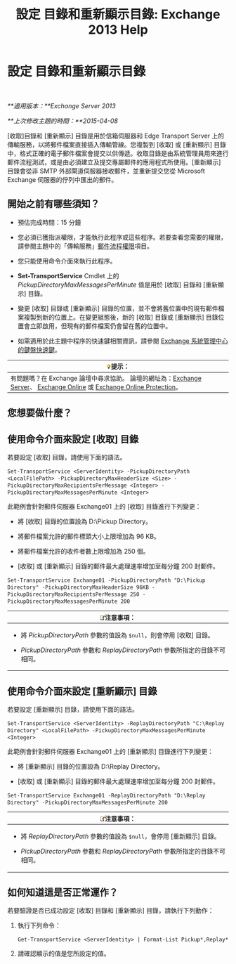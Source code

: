 ﻿---
title: '設定 目錄和重新顯示目錄: Exchange 2013 Help'
TOCTitle: 設定 目錄和重新顯示目錄
ms:assetid: c9ca7358-9a08-4f57-89d0-910e4438df8a
ms:mtpsurl: https://technet.microsoft.com/zh-tw/library/Bb124549(v=EXCHG.150)
ms:contentKeyID: 50474222
ms.date: 05/21/2018
mtps_version: v=EXCHG.150
ms.translationtype: MT
---

# 設定 目錄和重新顯示目錄

 

_**適用版本：**Exchange Server 2013_

_**上次修改主題的時間：**2015-04-08_

\[收取\]目錄和 \[重新顯示\] 目錄是用於信箱伺服器和 Edge Transport Server 上的傳輸服務，以將郵件檔案直接插入傳輸管線。您複製到 \[收取\] 或 \[重新顯示\] 目錄中，格式正確的電子郵件檔案會提交以供傳遞。收取目錄是由系統管理員用來進行郵件流程測試，或是由必須建立及提交專屬郵件的應用程式所使用。\[重新顯示\] 目錄會從非 SMTP 外部閘道伺服器接收郵件，並重新提交您從 Microsoft Exchange 伺服器的佇列中匯出的郵件。

## 開始之前有哪些須知？

  - 預估完成時間：15 分鐘

  - 您必須已獲指派權限，才能執行此程序或這些程序。若要查看您需要的權限，請參閱主題中的「傳輸服務」[郵件流程權限](mail-flow-permissions-exchange-2013-help.md)項目。

  - 您只能使用命令介面來執行此程序。

  - **Set-TransportService** Cmdlet 上的 *PickupDirectoryMaxMessagesPerMinute* 值是用於 \[收取\] 目錄和 \[重新顯示\] 目錄。

  - 變更 \[收取\] 目錄或 \[重新顯示\] 目錄的位置，並不會將舊位置中的現有郵件檔案複製到新的位置上。在變更組態後，新的 \[收取\] 目錄或 \[重新顯示\] 目錄位置會立即啟用，但現有的郵件檔案仍會留在舊的位置中。

  - 如需適用於此主題中程序的快速鍵相關資訊，請參閱 [Exchange 系統管理中心的鍵盤快速鍵](keyboard-shortcuts-in-the-exchange-admin-center-exchange-online-protection-help.md)。

<table>
<thead>
<tr class="header">
<th><img src="images/Bb124558.tip(EXCHG.150).gif" title="提示" alt="提示" />提示：</th>
</tr>
</thead>
<tbody>
<tr class="odd">
<td>有問題嗎？在 Exchange 論壇中尋求協助。 論壇的網址為：<a href="https://go.microsoft.com/fwlink/p/?linkid=60612">Exchange Server</a>、 <a href="https://go.microsoft.com/fwlink/p/?linkid=267542">Exchange Online</a> 或 <a href="https://go.microsoft.com/fwlink/p/?linkid=285351">Exchange Online Protection</a>。</td>
</tr>
</tbody>
</table>


## 您想要做什麼？

## 使用命令介面來設定 \[收取\] 目錄

若要設定 \[收取\] 目錄，請使用下面的語法。

    Set-TransportService <ServerIdentity> -PickupDirectoryPath <LocalFilePath> -PickupDirectoryMaxHeaderSize <Size> -PickupDirectoryMaxRecipientsPerMessage <Integer> -PickupDirectoryMaxMessagesPerMinute <Integer>

此範例會針對郵件伺服器 Exchange01 上的 \[收取\] 目錄進行下列變更：

  - 將 \[收取\] 目錄的位置設為 D:\\Pickup Directory。

  - 將郵件檔案允許的郵件標頭大小上限增加為 96 KB。

  - 將郵件檔案允許的收件者數上限增加為 250 個。

  - \[收取\] 或 \[重新顯示\] 目錄的郵件最大處理速率增加至每分鐘 200 封郵件。

<!-- end list -->

    Set-TransportService Exchange01 -PickupDirectoryPath "D:\Pickup Directory" -PickupDirectoryMaxHeaderSize 96KB -PickupDirectoryMaxRecipientsPerMessage 250 -PickupDirectoryMaxMessagesPerMinute 200

<table>
<colgroup>
<col style="width: 100%" />
</colgroup>
<thead>
<tr class="header">
<th><img src="images/Bb124558.note(EXCHG.150).gif" title="注意事項" alt="注意事項" />注意事項：</th>
</tr>
</thead>
<tbody>
<tr class="odd">
<td><ul>
<li><p>將 <em>PickupDirectoryPath</em> 參數的值設為 <code>$null</code>，則會停用 [收取] 目錄。</p></li>
<li><p><em>PickupDirectoryPath</em> 參數和 <em>ReplayDirectoryPath</em> 參數所指定的目錄不可相同。</p></li>
</ul></td>
</tr>
</tbody>
</table>


## 使用命令介面來設定 \[重新顯示\] 目錄

若要設定 \[重新顯示\] 目錄，請使用下面的語法。

    Set-TransportService <ServerIdentity> -ReplayDirectoryPath "C:\Replay Directory" <LocalFilePath> -PickupDirectoryMaxMessagesPerMinute <Integer>

此範例會針對郵件伺服器 Exchange01 上的 \[重新顯示\] 目錄進行下列變更：

  - 將 \[重新顯示\] 目錄的位置設為 D:\\Replay Directory。

  - \[收取\] 或 \[重新顯示\] 目錄的郵件最大處理速率增加至每分鐘 200 封郵件。

<!-- end list -->

    Set-TransportService Exchange01 -ReplayDirectoryPath "D:\Replay Directory" -PickupDirectoryMaxMessagesPerMinute 200

<table>
<colgroup>
<col style="width: 100%" />
</colgroup>
<thead>
<tr class="header">
<th><img src="images/Bb124558.note(EXCHG.150).gif" title="注意事項" alt="注意事項" />注意事項：</th>
</tr>
</thead>
<tbody>
<tr class="odd">
<td><ul>
<li><p>將 <em>ReplayDirectoryPath</em> 參數的值設為 <code>$null</code>，會停用 [重新顯示] 目錄。</p></li>
<li><p><em>PickupDirectoryPath</em> 參數和 <em>ReplayDirectoryPath</em> 參數所指定的目錄不可相同。</p></li>
</ul></td>
</tr>
</tbody>
</table>


## 如何知道這是否正常運作？

若要驗證是否已成功設定 \[收取\] 目錄和 \[重新顯示\] 目錄，請執行下列動作：

1.  執行下列命令：
    
        Get-TransportService <ServerIdentity> | Format-List Pickup*,Replay*

2.  請確認顯示的值是您所設定的值。

